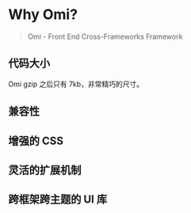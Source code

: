 # Why Omi?

> Omi - Front End Cross-Frameworks Framework

## 代码大小 

Omi gzip 之后只有 7kb，非常精巧的尺寸。


## 兼容性


## 增强的 CSS


## 灵活的扩展机制



## 跨框架跨主题的 UI 库




